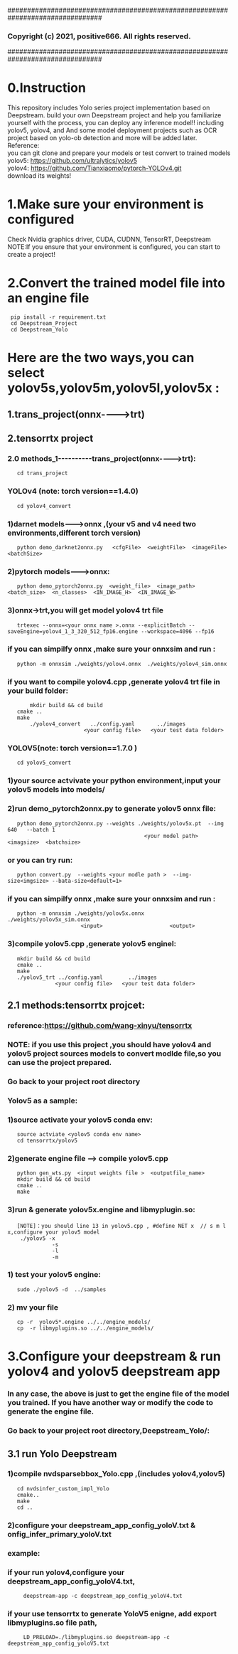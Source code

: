 ################################################################################
### Copyright (c) 2021, positive666.  All rights reserved.
################################################################################
# 0.Instruction
This repository includes Yolo series project implementation based on Deepstream.
build your own Deepstream project and help you familiarize yourself with the process, you can deploy any inference model!!
including yolov5, yolov4, and And some model deployment projects such as OCR project based on yolo-ob detection and more  will be added later.  
Reference:  
you can git clone and prepare your models or test convert to trained models  
yolov5: https://github.com/ultralytics/yolov5  
yolov4: https://github.com/Tianxiaomo/pytorch-YOLOv4.git  
download its weights!
# 1.Make sure your environment is configured
Check Nvidia graphics driver, CUDA, CUDNN, TensorRT, Deepstream  
NOTE:If you ensure that your environment is configured, you can start to create a project!  
# 2.Convert the trained model file into an engine file
     pip install -r requirement.txt
     cd Deepstream_Project
     cd Deepstream_Yolo
# Here are the two ways,you can select yolov5s,yolov5m,yolov5l,yolov5x : 
## 1.trans_project(onnx---->trt)
## 2.tensorrtx project
   ### 2.0 methods_1----------trans_project(onnx---->trt):
       cd trans_project
   ### YOLOv4 (note: torch version==1.4.0)
       cd yolov4_convert
   ### 1)darnet models--->onnx ,(your v5 and v4 need two environments,different torch version)
       python demo_darknet2onnx.py   <cfgFile>  <weightFile>  <imageFile>  <batchSize>
   ### 2)pytorch models--->onnx:
       python demo_pytorch2onnx.py  <weight_file>  <image_path>  <batch_size>  <n_classes>  <IN_IMAGE_H>  <IN_IMAGE_W>  
   ### 3)onnx->trt,you will get model yolov4 trt file
       trtexec --onnx=<your onnx name >.onnx --explicitBatch --saveEngine=yolov4_1_3_320_512_fp16.engine --workspace=4096 --fp16
   ### if you can simpilfy onnx ,make sure your onnxsim and run :	   
       python -m onnxsim ./weights/yolov4.onnx  ./weights/yolov4_sim.onnx
   ### if you want to compile yolov4.cpp ,generate yolov4 trt file in your build folder:
           mkdir build && cd build
	   cmake ..
	   make 
           ./yolov4_convert   ../config.yaml       ../images
                            <your config file>   <your test data folder>

   ### YOLOV5(note: torch version==1.7.0 )
       cd yolov5_convert	   
   ### 1)your source actvivate your python environment,input your yolov5 models into models/
   ### 2)run demo_pytorch2onnx.py to generate yolov5 onnx file:             
       python demo_pytorch2onnx.py --weights ./weights/yolov5x.pt  --img 640   --batch 1       
	                                           <your model path>   <imagsize>  <batchsize>
   ###   or you can try run:
       python convert.py  --weights <your modle path >  --img-size<imgsize> --bata-size<default=1>
 	   
   ###   if you can simpilfy onnx ,make sure your onnxsim and run :   
       python -m onnxsim ./weights/yolov5x.onnx  ./weights/yolov5x_sim.onnx
	                       <input>                     <output>

   ### 3)compile yolov5.cpp ,generate yolov5 enginel:
       mkdir build && cd build
       cmake ..
       make 
       ./yolov5_trt ../config.yaml        ../images
	               <your config file>   <your test data folder>	   	   
  ## 2.1 methods:tensorrtx projcet:   
  ### reference:https://github.com/wang-xinyu/tensorrtx  
  ### NOTE: if you use this project ,you should have yolov4 and yolov5 project sources models to convert modlde file,so you can use the project  prepared.  
  ### Go back to your project root directory  
  ### Yolov5 as a sample:
  ### 1)source activate your yolov5 conda env:
       source actviate <yolov5 conda env name>
       cd tensorrtx/yolov5
  ### 2)generate engine file --> compile yolov5.cpp
       python gen_wts.py  <input weights file >  <outputfile_name>                            
       mkdir build && cd build
       cmake ..
       make 
  ### 3)run & generate yolov5x.engine and libmyplugin.so:  
       [NOTE]：you should line 13 in yolov5.cpp , #define NET x  // s m l x,configure your yolov5 model  
        ./yolov5 -x 
                  -s
                  -l
                  -m
  ### 1) test your yolov5 engine:
       sudo ./yolov5 -d  ../samples
  ### 2) mv your file 
       cp -r  yolov5*.engine ../../engine_models/
       cp  -r libmyplugins.so ../../engine_models/
# 3.Configure your deepstream & run yolov4 and yolov5 deepstream app
### In any case, the above is just to get the engine file of the model you trained. If you have another way or modify the code to generate the engine file.
### Go back to your project root directory,Deepstream_Yolo/:
## 3.1  run Yolo Deepstream
  ### 1)compile nvdsparsebbox_Yolo.cpp ,(includes yolov4,yolov5) 
       cd nvdsinfer_custom_impl_Yolo
       cmake..
       make  
       cd ..
  ### 2)configure your deepstream_app_config_yoloV<your object >.txt & onfig_infer_primary_yoloV<your object>.txt    
  ### example:  
  ### if your run yolov4,configure your deepstream_app_config_yoloV4.txt,  
         deepstream-app -c deepstream_app_config_yoloV4.txt 
     
  ### if your use tensorrtx to generate YoloV5 enigne, add export libmyplugins.so file path,
         LD_PRELOAD=./libmyplugins.so deepstream-app -c deepstream_app_config_yoloV5.txt
